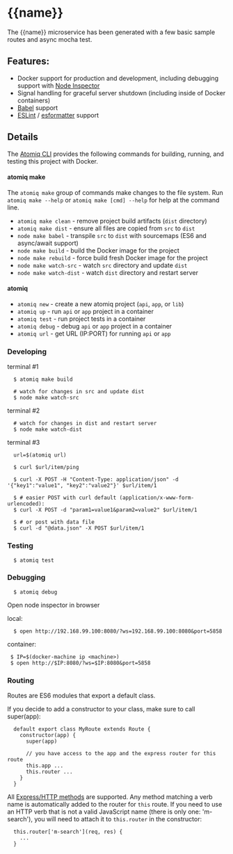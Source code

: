 # {{name}}

The {{name}} microservice has been generated with a few basic sample routes and async mocha test.

## Features:

  * Docker support for production and development, including debugging support with [Node Inspector](https://github.com/node-inspector/node-inspector)
  * Signal handling for graceful server shutdown (including inside of Docker containers)
  * [Babel](https://babeljs.io) support
  * [ESLint](http://eslint.org/) / [esformatter](https://github.com/millermedeiros/esformatter) support

## Details

The [Atomiq CLI](https://github.com/atomiqio/atomiq-cli) provides the following commands for building, running, and testing this project with Docker.

  #### atomiq make

  The `atomiq make` group of commands make changes to the file system. Run `atomiq make --help` or `atomiq make [cmd] --help` for help at the command line.

   * `atomiq make clean` - remove project build artifacts (`dist` directory)
   * `atomiq make dist` - ensure all files are copied from `src` to `dist`
   * `node make babel` - transpile `src` to `dist` with sourcemaps (ES6 and async/await support)
   * `node make build` - build the Docker image for the project
   * `node make rebuild` - force build fresh Docker image for the project
   * `node make watch-src` - watch `src` directory and update `dist`
   * `node make watch-dist` - watch `dist` directory and restart server

  #### atomiq

   * `atomiq new` - create a new atomiq project (`api`, `app`, or `lib`)
   * `atomiq up` - run `api` or `app` project in a container
   * `atomiq test` - run project tests in a container
   * `atomiq debug` - debug `api` or `app` project in a container
   * `atomiq url` - get URL (IP:PORT) for running `api` or `app`

  ### Developing

  terminal #1

      $ atomiq make build

      # watch for changes in src and update dist
      $ node make watch-src

  terminal #2

      # watch for changes in dist and restart server
      $ node make watch-dist

  terminal #3

      url=$(atomiq url)

      $ curl $url/item/ping

      $ curl -X POST -H "Content-Type: application/json" -d '{"key1":"value1", "key2":"value2"}' $url/item/1

      $ # easier POST with curl default (application/x-www-form-urlencoded):
      $ curl -X POST -d "param1=value1&param2=value2" $url/item/1

      $ # or post with data file
      $ curl -d "@data.json" -X POST $url/item/1

  ### Testing

      $ atomiq test

  ### Debugging

      $ atomiq debug

  Open node inspector in browser

  local:

      $ open http://192.168.99.100:8080/?ws=192.168.99.100:8080&port=5858

  container:

     $ IP=$(docker-machine ip <machine>)
     $ open http://$IP:8080/?ws=$IP:8080&port=5858

  ### Routing

  Routes are ES6 modules that export a default class.

  If you decide to add a constructor to your class, make sure to call super(app):

      default export class MyRoute extends Route {
        constructor(app) {
          super(app)

          // you have access to the app and the express router for this route
          this.app ...
          this.router ...
        }
      }

  All [Express/HTTP methods](http://expressjs.com/en/4x/api.html#app.METHOD) are supported. Any method matching a verb name is automatically
  added to the router for `this` route. If you need to use an HTTP verb that is not a
  valid JavaScript name (there is only one: 'm-search'), you will need to attach it to `this.router` in the constructor:

      this.router['m-search'](req, res) {
        ...
      }

